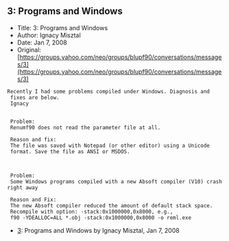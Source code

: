 ## 3: Programs and Windows

- Title: 3: Programs and Windows
- Author: Ignacy Misztal
- Date: Jan 7, 2008
- Original: [https://groups.yahoo.com/neo/groups/blupf90/conversations/messages/3](https://groups.yahoo.com/neo/groups/blupf90/conversations/messages/3)

```
Recently I had some problems compiled under Windows. Diagnosis and
 fixes are below.
 Ignacy


 Problem:
 Renumf90 does not read the parameter file at all.

 Reason and fix:
 The file was saved with Notepad (or other editor) using a Unicode
 format. Save the file as ANSI or MSDOS.



 Problem:
 Some Windows programs compiled with a new Absoft compiler (V10) crash right away

 Reason and Fix:
 The new Absoft compiler reduced the amount of default stack space.
 Recompile with option: -stack:0x1000000,0x8000, e.g.,
 f90 -YDEALLOC=ALL *.obj -stack:0x1000000,0x8000 -o reml.exe
```

- [3](0003.md): Programs and Windows by Ignacy Misztal, Jan 7, 2008

